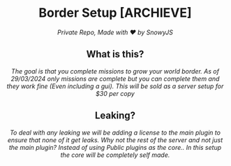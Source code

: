 <h1 align="center">Border Setup [ARCHIEVE]</h1><div align="center">
<i>Private Repo, Made with ❤️ by SnowyJS</i>

<h2 align="center">What is this?</h2><div align="center">
<i>The goal is that you complete missions to grow your world border. As of 29/03/2024 only missions are complete but you can complete them and they work fine (Even including a gui). This will be sold as a server setup for $30 per copy</i>

<h2 align="center">Leaking?</h2><div align="center">
<i>To deal with any leaking we will be adding a license to the main plugin to ensure that none of it get leaks. Why not the rest of the server and not just the main plugin? Instead of using Public plugins as the core.. In this setup the core will be completely self made.</i>
